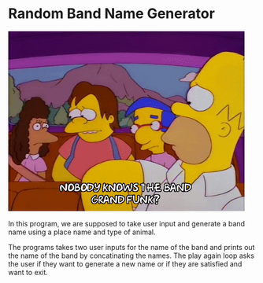 # Random Band Name Generator

![Band kids](GIFs/giphy_band.gif)


In this program, we are supposed to take user input and generate a band name using a place name and type of animal. 

The programs takes two user inputs for the name of the band and prints out the name of the band by concatinating the names. The play again loop asks the user if they want to generate a new name or if they are satisfied and want to exit.
